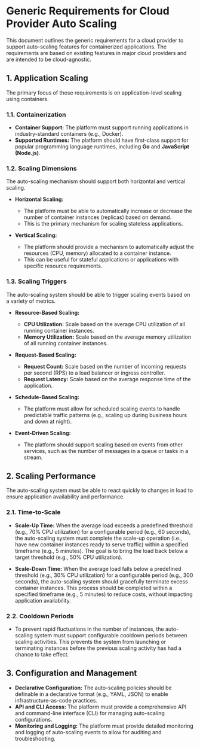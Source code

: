 # Generic Requirements for Cloud Provider Auto Scaling

This document outlines the generic requirements for a cloud provider to support auto-scaling features for containerized applications. The requirements are based on existing features in major cloud providers and are intended to be cloud-agnostic.

## 1. Application Scaling

The primary focus of these requirements is on application-level scaling using containers.

### 1.1. Containerization

- **Container Support:** The platform must support running applications in industry-standard containers (e.g., Docker).
- **Supported Runtimes:** The platform should have first-class support for popular programming language runtimes, including **Go** and **JavaScript (Node.js)**.

### 1.2. Scaling Dimensions

The auto-scaling mechanism should support both horizontal and vertical scaling.

- **Horizontal Scaling:**
    - The platform must be able to automatically increase or decrease the number of container instances (replicas) based on demand.
    - This is the primary mechanism for scaling stateless applications.

- **Vertical Scaling:**
    - The platform should provide a mechanism to automatically adjust the resources (CPU, memory) allocated to a container instance.
    - This can be useful for stateful applications or applications with specific resource requirements.

### 1.3. Scaling Triggers

The auto-scaling system should be able to trigger scaling events based on a variety of metrics.

- **Resource-Based Scaling:**
    - **CPU Utilization:** Scale based on the average CPU utilization of all running container instances.
    - **Memory Utilization:** Scale based on the average memory utilization of all running container instances.

- **Request-Based Scaling:**
    - **Request Count:** Scale based on the number of incoming requests per second (RPS) to a load balancer or ingress controller.
    - **Request Latency:** Scale based on the average response time of the application.

- **Schedule-Based Scaling:**
    - The platform must allow for scheduled scaling events to handle predictable traffic patterns (e.g., scaling up during business hours and down at night).

- **Event-Driven Scaling:**
    - The platform should support scaling based on events from other services, such as the number of messages in a queue or tasks in a stream.

## 2. Scaling Performance

The auto-scaling system must be able to react quickly to changes in load to ensure application availability and performance.

### 2.1. Time-to-Scale

- **Scale-Up Time:** When the average load exceeds a predefined threshold (e.g., 70% CPU utilization) for a configurable period (e.g., 60 seconds), the auto-scaling system must complete the scale-up operation (i.e., have new container instances ready to serve traffic) within a specified timeframe (e.g., 5 minutes). The goal is to bring the load back below a target threshold (e.g., 50% CPU utilization).

- **Scale-Down Time:** When the average load falls below a predefined threshold (e.g., 30% CPU utilization) for a configurable period (e.g., 300 seconds), the auto-scaling system should gracefully terminate excess container instances. This process should be completed within a specified timeframe (e.g., 5 minutes) to reduce costs, without impacting application availability.

### 2.2. Cooldown Periods

- To prevent rapid fluctuations in the number of instances, the auto-scaling system must support configurable cooldown periods between scaling activities. This prevents the system from launching or terminating instances before the previous scaling activity has had a chance to take effect.

## 3. Configuration and Management

- **Declarative Configuration:** The auto-scaling policies should be definable in a declarative format (e.g., YAML, JSON) to enable infrastructure-as-code practices.
- **API and CLI Access:** The platform must provide a comprehensive API and command-line interface (CLI) for managing auto-scaling configurations.
- **Monitoring and Logging:** The platform must provide detailed monitoring and logging of auto-scaling events to allow for auditing and troubleshooting.
